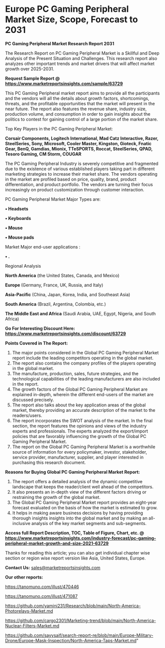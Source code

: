 # Europe PC Gaming Peripheral Market Size, Scope, Forecast to 2031

<strong>PC Gaming Peripheral Market Research Report 2031</strong>

The Research Report on PC Gaming Peripheral Market is a Skillful and Deep Analysis of the Present Situation and Challenges. This research report also analyzes other important trends and market drivers that will affect market growth over 2025-2031.

<strong>Request Sample Report @ <a href=https://www.marketreportsinsights.com/sample/63729>https://www.marketreportsinsights.com/sample/63729</a></strong>

This PC Gaming Peripheral market report aims to provide all the participants and the vendors will all the details about growth factors, shortcomings, threats, and the profitable opportunities that the market will present in the near future. The report also features the revenue share, industry size, production volume, and consumption in order to gain insights about the politics to contest for gaining control of a large portion of the market share.

Top Key Players in the PC Gaming Peripheral Market:

<strong>Corsair Components, Logitech International, Mad Catz Interactive, Razer, SteelSeries, Sony, Microsoft, Cooler Master, Kingston, Gioteck, Fnatic Gear, BenQ, Gamdias, Mionix, TTeSPORTS, Roccat, SteelSeries, QPAD, Tesoro Gaming, CM Storm, COUGAR</strong>

The PC Gaming Peripheral Industry is severely competitive and fragmented due to the existence of various established players taking part in different marketing strategies to increase their market share. The vendors operating in the market are profiled based on price, quality, brand, product differentiation, and product portfolio. The vendors are turning their focus increasingly on product customization through customer interaction.

PC Gaming Peripheral Market Major Types are:

<strong>• Headsets

• Keyboards

• Mouse

• Mouse pads</strong>

Market Major end-user applications :

<strong>• .</strong>

Regional Analysis

</u><strong><b>North America</b></strong> (the United States, Canada, and Mexico)

<strong><b>Europe </b></strong>(Germany, France, UK, Russia, and Italy)

<strong><b>Asia-Pacific</b></strong> (China, Japan, Korea, India, and Southeast Asia)

<strong><b>South America</b></strong> (Brazil, Argentina, Colombia, etc.)

<strong><b>The Middle East and Africa</b></strong> (Saudi Arabia, UAE, Egypt, Nigeria, and South Africa)

<strong>Go For Interesting Discount Here: <a href=https://www.marketreportsinsights.com/discount/63729>https://www.marketreportsinsights.com/discount/63729</a></strong>

<strong>Points Covered in The Report:</strong>
<ol>
  <li>The major points considered in the Global PC Gaming Peripheral Market report include the leading competitors operating in the global market.</li>
  <li>The report also contains the company profiles of the players operating in the global market.</li>
  <li>The manufacture, production, sales, future strategies, and the technological capabilities of the leading manufacturers are also included in the report.</li>
  <li>The growth factors of the Global PC Gaming Peripheral Market are explained in-depth, wherein the different end-users of the market are discussed precisely.</li>
  <li>The report also talks about the key application areas of the global market, thereby providing an accurate description of the market to the readers/users.</li>
  <li>The report incorporates the SWOT analysis of the market. In the final section, the report features the opinions and views of the industry experts and professionals. The experts analyzed the export/import policies that are favorably influencing the growth of the Global PC Gaming Peripheral Market.</li>
  <li>The report on the Global PC Gaming Peripheral Market is a worthwhile source of information for every policymaker, investor, stakeholder, service provider, manufacturer, supplier, and player interested in purchasing this research document.</li>
</ol>
<strong>Reasons for Buying Global PC Gaming Peripheral Market Report:</strong>

<ol>
  <li>The report offers a detailed analysis of the dynamic competitive landscape that keeps the reader/client well ahead of the competitors.</li>
  <li>It also presents an in-depth view of the different factors driving or restraining the growth of the global market.</li>
  <li>The Global PC Gaming Peripheral Market report provides an eight-year forecast evaluated on the basis of how the market is estimated to grow.</li>
  <li>It helps in making aware business decisions by having providing thorough insights insights into the global market and by making an all-inclusive analysis of the key market segments and sub-segments.</li>
</ol>
<strong>Access full Report Description, TOC, Table of Figure, Chart, etc. @ <a href=https://www.marketreportsinsights.com/industry-forecast/pc-gaming-peripheral-market-growth-and-size-2021-63729>https://www.marketreportsinsights.com/industry-forecast/pc-gaming-peripheral-market-growth-and-size-2021-63729</a></strong>


Thanks for reading this article; you can also get individual chapter wise section or region wise report version like Asia, United States, Europe.

<strong>Contact Us:</strong>
sales@marketreportsinsights.com

<strong>Our other reports:</strong>

<a href=https://tanomuno.com/illust/470446>https://tanomuno.com/illust/470446</a>

<a href=https://tanomuno.com/illust/471087>https://tanomuno.com/illust/471087</a>

<a href=https://github.com/yamini231/Research/blob/main/North-America-Photorelays-Market.md>https://github.com/yamini231/Research/blob/main/North-America-Photorelays-Market.md</a>

<a href=https://github.com/cargo2301/Marketing-trend/blob/main/North-America-Nuclear-Filters-Market.md>https://github.com/cargo2301/Marketing-trend/blob/main/North-America-Nuclear-Filters-Market.md</a>

<a href=https://github.com/sayysaif/search-report-re/blob/main/Europe-Military-Drone/Europe-Mask-Inspection/North-America-Taps-Market.md>https://github.com/sayysaif/search-report-re/blob/main/Europe-Military-Drone/Europe-Mask-Inspection/North-America-Taps-Market.md</a>"
